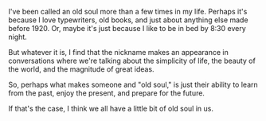 I've been called an old soul more than a few times in my life. Perhaps it's because I love typewriters, old books, and just about anything else made before 1920. Or, maybe it's just because I like to be in bed by 8:30 every night.

But whatever it is, I find that the nickname makes an appearance in conversations where we're talking about the simplicity of life, the beauty of the world, and the magnitude of great ideas.

So, perhaps what makes someone and "old soul," is just their ability to learn from the past, enjoy the present, and prepare for the future.

If that's the case, I think we all have a little bit of old soul in us.